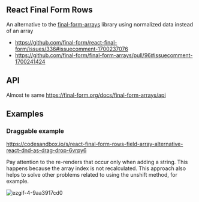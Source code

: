 ## React Final Form Rows
An alternative to the [final-form-arrays](https://github.com/final-form/final-form-arrays) library using normalized data instead of an array
* https://github.com/final-form/react-final-form/issues/336#issuecomment-1700237076
* https://github.com/final-form/final-form-arrays/pull/96#issuecomment-1700241424
  
## API
Almost te same https://final-form.org/docs/final-form-arrays/api

## Examples

### Draggable example
https://codesandbox.io/s/react-final-form-rows-field-array-alternative-react-dnd-as-drag-drop-6vrpy6

Pay attention to the re-renders that occur only when adding a string. This happens because the array index is not recalculated. This approach also helps to solve other problems related to using the unshift method, for example.

![ezgif-4-9aa3917cd0](https://github.com/makhnatkin/react-final-form-rows/assets/1963954/e62df33c-f73f-46b3-a827-376d59168dc7)

